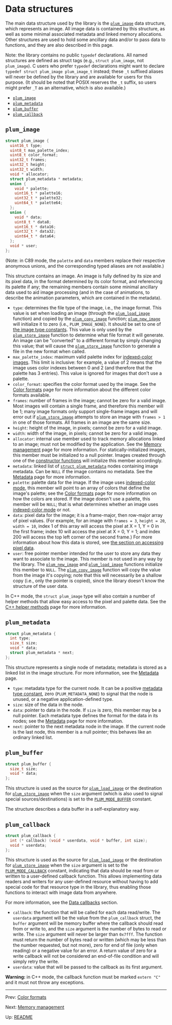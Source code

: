 # Data structures

The main data structure used by the library is the [`plum_image`](#plum_image) data structure, which represents an
image.
All image data is contained by this structure, as well as some minimal associated metadata and linked memory
allocations.
Other structures are used to hold some ancillary data and/or to pass data to functions, and they are also described
in this page.

Note: the library contains no public `typedef` declarations. All named structures are defined as struct tags (e.g.,
`struct plum_image`, not `plum_image`).
C users who prefer `typedef` declarations might want to declare `typedef struct plum_image plum_image_t` instead;
these `_t` suffixed aliases will never be defined by the library and are available for users for this purpose.
(It should be noted that POSIX reserves the `_t` suffix, so users might prefer `_T` as an alternative, which is also
available.)

- [`plum_image`](#plum_image)
- [`plum_metadata`](#plum_metadata)
- [`plum_buffer`](#plum_buffer)
- [`plum_callback`](#plum_callback)

## `plum_image`

``` c
struct plum_image {
  uint16_t type;
  uint8_t max_palette_index;
  uint8_t color_format;
  uint32_t frames;
  uint32_t height;
  uint32_t width;
  void * allocator;
  struct plum_metadata * metadata;
  union {
    void * palette;
    uint16_t * palette16;
    uint32_t * palette32;
    uint64_t * palette64;
  };
  union {
    void * data;
    uint8_t * data8;
    uint16_t * data16;
    uint32_t * data32;
    uint64_t * data64;
  };
  void * user;
};
```

(Note: in C89 mode, the `palette` and `data` members replace their respective anonymous unions, and the corresponding
typed aliases are not available.)

This structure contains an image. An image is fully defined by its size and its pixel data, in the format determined
by its color format, and referencing its palette if any; the remaining members contain some minimal ancillary data
used to aid image processing (and in the case of animations, to describe the animation parameters, which are contained
in the metadata).

- `type`: determines the file type of the image, i.e., the image format.
  This value is set when loading an image (through the [`plum_load_image`][load] function) and copied by the
  [`plum_copy_image`][copy] function; [`plum_new_image`][new] will initialize it to zero (i.e., `PLUM_IMAGE_NONE`).
  It should be set to one of [the image type constants][types].
  This value is only used by the [`plum_store_image`][store] function to determine what file format it will generate.
  An image can be "converted" to a different format by simply changing this value; that will cause the
  [`plum_store_image`][store] function to generate a file in the new format when called.
- `max_palette_index`: maximum valid palette index for [indexed-color images][indexed].
  This limit is inclusive: for example, a value of 2 means that the image uses color indexes between 0 and 2 (and
  therefore that the palette has 3 entries).
  This value is ignored for images that don't use a palette.
- `color_format`: specifies the color format used by the image.
  See the [Color formats][colors] page for more information about the different color formats available.
- `frames`: number of frames in the image; cannot be zero for a valid image.
  Most images will contain a single frame, and therefore this member will be 1; many image formats only support
  single-frame images and will error out if [`plum_store_image`][store] attempts to store an image with `frames > 1`
  in one of those formats.
  All frames in an image are the same size.
- `height`: height of the image, in pixels; cannot be zero for a valid image.
- `width`: width of the image, in pixels; cannot be zero for a valid image.
- `allocator`: internal use member used to track memory allocations linked to an image; must not be modified by the
  application.
  See the [Memory management][memory] page for more information.
  For statically-initialized images, this member must be initialized to a null pointer.
  Images created through one of the [constructor functions][constructors] will initialize this member accordingly.
- `metadata`: linked list of [`struct plum_metadata`](#plum_metadata) nodes containing image metadata.
  Can be `NULL` if the image contains no metadata.
  See the [Metadata][metadata] page for more information.
- `palette`: palette data for the image.
  If the image uses [indexed-color mode][indexed], this member will point to an array of colors that define the
  image's palette; see the [Color formats][colors] page for more information on how the colors are stored.
  If the image doesn't use a palette, this member will be `NULL`; that is what determines whether an image uses
  [indexed-color mode][indexed] or not.
- `data`: pixel data for the image; it is a frame-major, then row-major array of pixel values.
  (For example, for an image with `frames = 3`, `height = 20`, `width = 10`, index 1 of this array will access the
  pixel at X = 1, Y = 0 in the first frame; index 10 will access the pixel at X = 0, Y = 1; and index 200 will access
  the top left corner of the second frame.)
  For more information about how this data is stored, see [the section on accessing pixel data][accessing].
- `user`: free pointer member intended for the user to store any data they want to associate to the image.
  This member is not used in any way by the library.
  The [`plum_new_image`][new] and [`plum_load_image`][load] functions initialize this member to `NULL`.
  The [`plum_copy_image`][copy] function will copy the value from the image it's copying; note that this will
  necessarily be a shallow copy (i.e., only the pointer is copied), since the library doesn't know the structure of
  the user data.

In C++ mode, the `struct plum_image` type will also contain a number of helper methods that allow easy access to the
pixel and palette data. See the [C++ helper methods][helpers] page for more information.

## `plum_metadata`

``` c
struct plum_metadata {
  int type;
  size_t size;
  void * data;
  struct plum_metadata * next;
};
```

This structure represents a single node of metadata; metadata is stored as a linked list in the image structure.
For more information, see the [Metadata][metadata] page.

- `type`: metadata type for the current node.
  It can be a positive [metadata type constant][metadata-constants], zero (`PLUM_METADATA_NONE`) to signal that the
  node is unused, or a negative application-defined type.
- `size`: size of the data in the node.
- `data`: pointer to data in the node.
  If `size` is zero, this member may be a null pointer.
  Each metadata type defines the format for the data in its nodes; see the [Metadata][metadata] page for more
  information.
- `next`: pointer to the next metadata node in the image.
  If the current node is the last node, this member is a null pointer; this behaves like an ordinary linked list.

## `plum_buffer`

``` c
struct plum_buffer {
  size_t size;
  void * data;
};
```

This structure is used as the source for [`plum_load_image`][load] or the destination for [`plum_store_image`][store]
when the `size` argument (which is also used to signal special sources/destinations) is set to
the [`PLUM_MODE_BUFFER`][size-constants] constant.

The structure describes a data buffer in a self-explanatory way.

## `plum_callback`

``` c
struct plum_callback {
  int (* callback) (void * userdata, void * buffer, int size);
  void * userdata;
};
```

This structure is used as the source for [`plum_load_image`][load] or the destination for [`plum_store_image`][store]
when the `size` argument is set to the [`PLUM_MODE_CALLBACK`][size-constants] constant, indicating that data should be
read from or written to a user-defined callback function.
This allows implementing data readers and writers for any user-defined resource without having to add special code for
that resource type in the library, thus enabling those functions to interact with image data from anywhere.

For more information, see the [Data callbacks][callbacks] section.

- `callback`: the function that will be called for each data read/write.
  The `userdata` argument will be the value from the `plum_callback` struct, the `buffer` argument will be memory
  buffer where the callback should read from or write to, and the `size` argument is the number of bytes to read or
  write.
  The `size` argument will never be larger than `0x7fff`.
  The function must return the number of bytes read or written (which may be less than the number requested, but not
  more), zero for end of file (only when reading) or a negative value for an error.
  A return value of zero for a write callback will not be considered an end-of-file condition and will simply retry
  the write.
- `userdata`: value that will be passed to the callback as its first argument.

**Warning:** in C++ mode, the callback function must be marked `extern "C"` and it must not throw any exceptions.

* * *

Prev: [Color formats](colors.md)

Next: [Memory management](memory.md)

Up: [README](README.md)

[accessing]: colors.md#accessing-pixel-and-color-data
[callbacks]: modes.md#data-callbacks
[colors]: colors.md
[constructors]: functions.md#basic-functionality
[copy]: functions.md#plum_copy_image
[helpers]: methods.md
[indexed]: colors.md#indexed-color-mode
[load]: functions.md#plum_load_image
[memory]: memory.md
[metadata]: metadata.md
[metadata-constants]: constants.md#metadata-node-types
[new]: functions.md#plum_new_image
[size-constants]: constants.md#special-loading-and-storing-modes
[store]: functions.md#plum_store_image
[types]: constants.md#image-types
